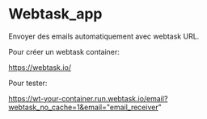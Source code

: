 # Webtask_app

Envoyer des emails automatiquement avec webtask URL.

Pour créer un webtask container:

https://webtask.io/

Pour tester:

https://wt-your-container.run.webtask.io/email?webtask_no_cache=1&email="email_receiver"
